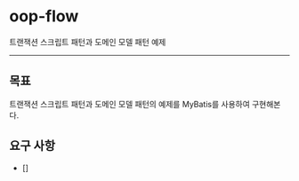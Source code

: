 # oop-flow
트랜잭션 스크립트 패턴과 도메인 모델 패턴 예제

---

## 목표

트랜잭션 스크립트 패턴과 도메인 모델 패턴의 예제를 MyBatis를 사용하여 구현해본다.

## 요구 사항
- [] 
